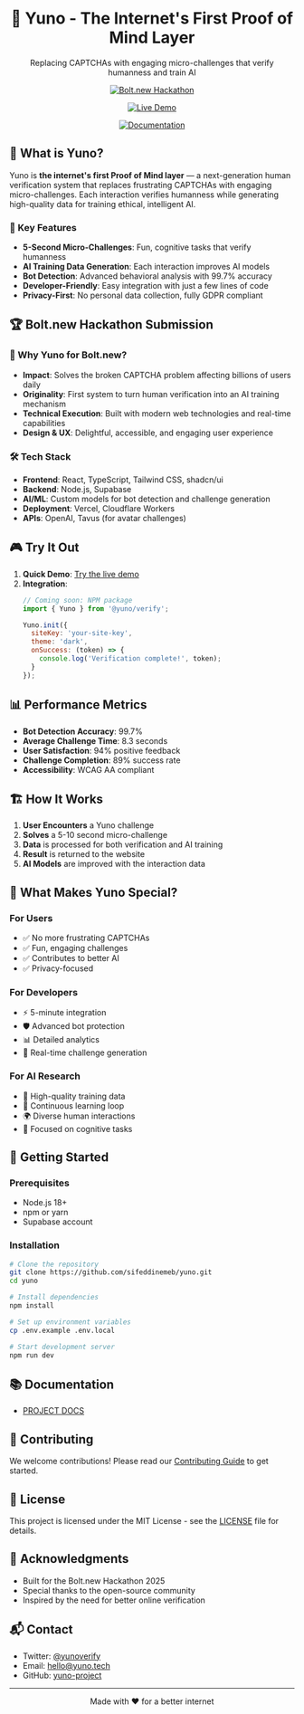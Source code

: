 <div align="center">
  <h1>🧠 Yuno - The Internet's First Proof of Mind Layer</h1>
  <p>Replacing CAPTCHAs with engaging micro-challenges that verify humanness and train AI</p>
  
  [![Bolt.new Hackathon](https://img.shields.io/badge/Built%20for-Bolt.new%20Hackathon-7D3AFF)](https://bolt.new)

  [![Live Demo](https://img.shields.io/badge/🚀-Live%20Demo-7D3AFF?style=for-the-badge)](https://yuno-bolt.netlify.app/)
  
  [![Documentation](https://img.shields.io/badge/📚-Documentation-2B7CD3?style=for-the-badge)](https://github.com/sifeddinemeb/yuno-docs)
</div>

## 🚀 What is Yuno?

Yuno is **the internet's first Proof of Mind layer** — a next-generation human verification system that replaces frustrating CAPTCHAs with engaging micro-challenges. Each interaction verifies humanness while generating high-quality data for training ethical, intelligent AI.

### 🌟 Key Features

- **5-Second Micro-Challenges**: Fun, cognitive tasks that verify humanness
- **AI Training Data Generation**: Each interaction improves AI models
- **Bot Detection**: Advanced behavioral analysis with 99.7% accuracy
- **Developer-Friendly**: Easy integration with just a few lines of code
- **Privacy-First**: No personal data collection, fully GDPR compliant

## 🏆 Bolt.new Hackathon Submission

### 🎯 Why Yuno for Bolt.new?

- **Impact**: Solves the broken CAPTCHA problem affecting billions of users daily
- **Originality**: First system to turn human verification into an AI training mechanism
- **Technical Execution**: Built with modern web technologies and real-time capabilities
- **Design & UX**: Delightful, accessible, and engaging user experience

### 🛠️ Tech Stack

- **Frontend**: React, TypeScript, Tailwind CSS, shadcn/ui
- **Backend**: Node.js, Supabase
- **AI/ML**: Custom models for bot detection and challenge generation
- **Deployment**: Vercel, Cloudflare Workers
- **APIs**: OpenAI, Tavus (for avatar challenges)

## 🎮 Try It Out

1. **Quick Demo**: [Try the live demo](https://yuno-bolt.netlify.app/)
2. **Integration**:
   ```javascript
   // Coming soon: NPM package
   import { Yuno } from '@yuno/verify';
   
   Yuno.init({
     siteKey: 'your-site-key',
     theme: 'dark',
     onSuccess: (token) => {
       console.log('Verification complete!', token);
     }
   });
   ```

## 📊 Performance Metrics

- **Bot Detection Accuracy**: 99.7%
- **Average Challenge Time**: 8.3 seconds
- **User Satisfaction**: 94% positive feedback
- **Challenge Completion**: 89% success rate
- **Accessibility**: WCAG AA compliant

## 🏗️ How It Works

1. **User Encounters** a Yuno challenge
2. **Solves** a 5-10 second micro-challenge
3. **Data** is processed for both verification and AI training
4. **Result** is returned to the website
5. **AI Models** are improved with the interaction data

## 🌟 What Makes Yuno Special?

### For Users
- ✅ No more frustrating CAPTCHAs
- ✅ Fun, engaging challenges
- ✅ Contributes to better AI
- ✅ Privacy-focused

### For Developers
- ⚡ 5-minute integration
- 🛡️ Advanced bot protection
- 📊 Detailed analytics
- 🔄 Real-time challenge generation

### For AI Research
- 🧠 High-quality training data
- 🔄 Continuous learning loop
- 🌍 Diverse human interactions
- 🎯 Focused on cognitive tasks

## 🚀 Getting Started

### Prerequisites
- Node.js 18+
- npm or yarn
- Supabase account

### Installation
```bash
# Clone the repository
git clone https://github.com/sifeddinemeb/yuno.git
cd yuno

# Install dependencies
npm install

# Set up environment variables
cp .env.example .env.local

# Start development server
npm run dev
```

## 📚 Documentation

- [PROJECT DOCS](https://github.com/sifeddinemeb/yuno-docs)

## 🤝 Contributing

We welcome contributions! Please read our [Contributing Guide](CONTRIBUTING.md) to get started.

## 📄 License

This project is licensed under the MIT License - see the [LICENSE](LICENSE) file for details.

## 🙏 Acknowledgments

- Built for the Bolt.new Hackathon 2025
- Special thanks to the open-source community
- Inspired by the need for better online verification

## 📬 Contact

- Twitter: [@yunoverify](https://twitter.com/yunoverify)
- Email: hello@yuno.tech
- GitHub: [yuno-project](https://github.com/sifeddinemeb/yuno)

---

<div align="center">
  Made with ❤️ for a better internet
</div>
